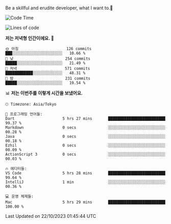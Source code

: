 Be a skillful and erudite developer, what I want to.👶

<!--START_SECTION:waka-->
![Code Time](http://img.shields.io/badge/Code%20Time-8%20hrs%2043%20mins-blue)

![Lines of code](https://img.shields.io/badge/%EC%A0%80%EB%8A%94%20%EC%97%AC%ED%83%9C%EA%B9%8C%EC%A7%80%20-577.5%20thousand%20%EC%A4%84%EC%9D%98%20%EC%BD%94%EB%93%9C%EB%A5%BC%20%EC%9E%91%EC%84%B1%ED%96%88%EC%96%B4%EC%9A%94.-blue)

**저는 저녁형 인간이에요. 🦉** 

```text
🌞 아침                     126 commits         ███░░░░░░░░░░░░░░░░░░░░░░   10.66 % 
🌆 낮　                     254 commits         █████░░░░░░░░░░░░░░░░░░░░   21.49 % 
🌃 저녁                     571 commits         ████████████░░░░░░░░░░░░░   48.31 % 
🌙 밤　                     231 commits         █████░░░░░░░░░░░░░░░░░░░░   19.54 % 
```


📊 **저는 이번주를 이렇게 시간을 보냈어요.** 

```text
🕑︎ Timezone: Asia/Tokyo

💬 프로그래밍 언어들: 
Dart                     5 hrs 27 mins       █████████████████████████   99.37 % 
Markdown                 0 secs              ░░░░░░░░░░░░░░░░░░░░░░░░░   00.28 % 
Java                     0 secs              ░░░░░░░░░░░░░░░░░░░░░░░░░   00.18 % 
Ezhil                    0 secs              ░░░░░░░░░░░░░░░░░░░░░░░░░   00.09 % 
ActionScript 3           0 secs              ░░░░░░░░░░░░░░░░░░░░░░░░░   00.03 % 

🔥 에디터들: 
VS Code                  5 hrs 28 mins       █████████████████████████   99.64 % 
IntelliJ                 1 min               ░░░░░░░░░░░░░░░░░░░░░░░░░   00.36 % 

💻 운영 체제들: 
Mac                      5 hrs 29 mins       █████████████████████████   100.00 % 
```


 Last Updated on 22/10/2023 01:45:44 UTC
<!--END_SECTION:waka-->
